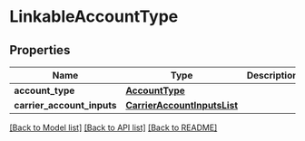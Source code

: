 # LinkableAccountType

## Properties
Name | Type | Description | Notes
------------ | ------------- | ------------- | -------------
**account_type** | [**AccountType**](AccountType.md) |  | [optional] 
**carrier_account_inputs** | [**CarrierAccountInputsList**](CarrierAccountInputsList.md) |  | [optional] 

[[Back to Model list]](../README.md#documentation-for-models) [[Back to API list]](../README.md#documentation-for-api-endpoints) [[Back to README]](../README.md)

